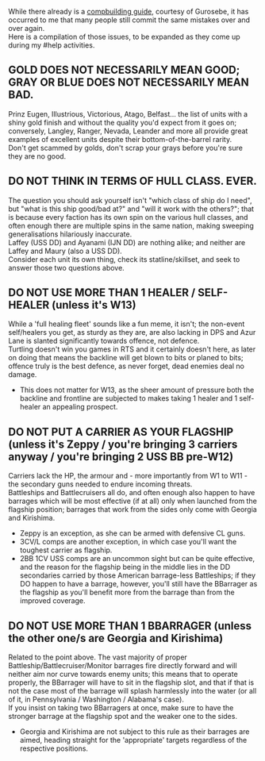 While there already is a [compbuilding guide](https://github.com/guroteske/al-guides/blob/master/Fleet%20Composition.md), courtesy of Gurosebe, it has occurred to me that many people still commit the same mistakes over and over again.  
Here is a compilation of those issues, to be expanded as they come up during my #help activities.

## GOLD DOES NOT NECESSARILY MEAN GOOD; GRAY OR BLUE DOES NOT NECESSARILY MEAN BAD.
Prinz Eugen, Illustrious, Victorious, Atago, Belfast... the list of units with a shiny gold finish and without the quality you'd expect from it goes on; conversely, Langley, Ranger, Nevada, Leander and more all provide great examples of excellent units despite their bottom-of-the-barrel rarity.  
Don't get scammed by golds, don't scrap your grays before you're sure they are no good.  

## DO NOT THINK IN TERMS OF HULL CLASS. EVER.
The question you should ask yourself isn't "which class of ship do I need", but "what is this ship good/bad at?" and "will it work with the others?"; that is because every faction has its own spin on the various hull classes, and often enough there are multiple spins in the same nation, making sweeping generalisations hilariously inaccurate.  
Laffey (USS DD) and Ayanami (IJN DD) are nothing alike; and neither are Laffey and Maury (also a USS DD).  
Consider each unit its own thing, check its statline/skillset, and seek to answer those two questions above.  

## **DO NOT USE MORE THAN 1 HEALER / SELF-HEALER (unless it's W13)**  
While a 'full healing fleet' sounds like a fun meme, it isn't; the non-event self/healers you get, as sturdy as they are, are also lacking in DPS and Azur Lane is slanted significantly towards offence, not defence.  
Turtling doesn't win you games in RTS and it certainly doesn't here, as later on doing that means the backline will get blown to bits or planed to bits; offence truly is the best defence, as never forget, dead enemies deal no damage.
- This does not matter for W13, as the sheer amount of pressure both the backline and frontline are subjected to makes taking 1 healer and 1 self-healer an appealing prospect.

## **DO NOT PUT A CARRIER AS YOUR FLAGSHIP (unless it's Zeppy / you're bringing 3 carriers anyway / you're bringing 2 USS BB pre-W12)**  
Carriers lack the HP, the armour and - more importantly from W1 to W11 - the secondary guns needed to endure incoming threats.  
Battleships and Battlecruisers all do, and often enough also happen to have barrages which will be most effective (if at all) only when launched from the flagship position; barrages that work from the sides only come with Georgia and Kirishima.  
- Zeppy is an exception, as she can be armed with defensive CL guns.  
- 3CV/L comps are another exception, in which case you'll want the toughest carrier as flagship.  
- 2BB 1CV USS comps are an uncommon sight but can be quite effective, and the reason for the flagship being in the middle lies in the DD secondaries carried by those American barrage-less Battleships; if they DO happen to have a barrage, however, you'll still have the BBarrager as the flagship as you'll benefit more from the barrage than from the improved coverage.

## **DO NOT USE MORE THAN 1 BBARRAGER (unless the other one/s are Georgia and Kirishima)**
Related to the point above. The vast majority of proper Battleship/Battlecruiser/Monitor barrages fire directly forward and will neither aim nor curve towards enemy units; this means that to operate properly, the BBarrager will have to sit in the flagship slot, and that if that is not the case most of the barrage will splash harmlessly into the water (or all of it, in Pennsylvania / Washington / Alabama's case).  
If you insist on taking two BBarragers at once, make sure to have the stronger barrage at the flagship spot and the weaker one to the sides.  
- Georgia and Kirishima are not subject to this rule as their barrages are aimed, heading straight for the 'appropriate' targets regardless of the respective positions.

